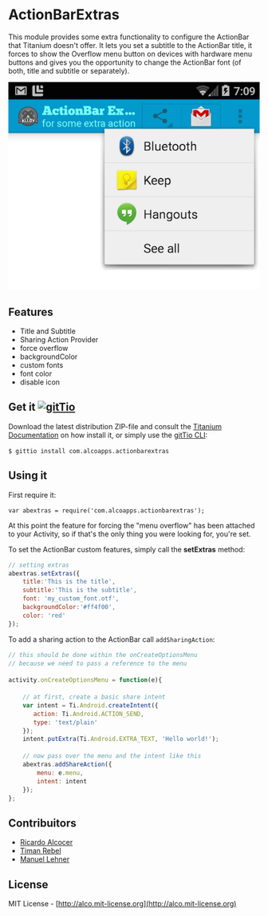 # ActionBarExtras

This module provides some extra functionality to configure the ActionBar that Titanium doesn't offer. It lets you set a subtitle to the ActionBar title, it forces to show the Overflow menu button on devices with hardware menu buttons and gives you the opportunity to change the ActionBar font (of both, title and subtitle or separately).

![example](documentation/example.png)

## Features
  * Title and Subtitle
  * Sharing Action Provider
  * force overflow
  * backgroundColor
  * custom fonts
  * font color
  * disable icon

## Get it [![gitTio](http://gitt.io/badge.png)](http://gitt.io/component/com.alcoapps.actionbarextras)
Download the latest distribution ZIP-file and consult the [Titanium Documentation](http://docs.appcelerator.com/titanium/latest/#!/guide/Using_a_Module) on how install it, or simply use the [gitTio CLI](http://gitt.io/cli):

`$ gittio install com.alcoapps.actionbarextras`

## Using it

First require it:

	var abextras = require('com.alcoapps.actionbarextras');

At this point the feature for forcing the "menu overflow" has been attached to your Activity, so if that's the only thing you were looking for, you're set.

To set the ActionBar custom features, simply call the **setExtras** method:

```javascript
// setting extras
abextras.setExtras({
    title:'This is the title',
    subtitle:'This is the subtitle',
    font: 'my_custom_font.otf',
    backgroundColor:'#ff4f00',
    color: 'red'
});
```

To add a sharing action to the ActionBar call `addSharingAction`:
```javascript
// this should be done within the onCreateOptionsMenu
// because we need to pass a reference to the menu

activity.onCreateOptionsMenu = function(e){

    // at first, create a basic share intent
    var intent = Ti.Android.createIntent({
       action: Ti.Android.ACTION_SEND,
       type: 'text/plain'
    });
    intent.putExtra(Ti.Android.EXTRA_TEXT, 'Hello world!');

    // now pass over the menu and the intent like this
    abextras.addShareAction({
        menu: e.menu,
        intent: intent
    });
};
```

## Contribuitors

* [Ricardo Alcocer](https://github.com/ricardoalcocer)
* [Timan Rebel](https://github.com/timanrebel)
* [Manuel Lehner](https://github.com/manumaticx)

## License
MIT License - [http://alco.mit-license.org](http://alco.mit-license.org)

